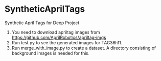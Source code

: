 # SyntheticAprilTags
Synthetic April Tags for Deep Project

1) You need to download apriltag images from https://github.com/AprilRobotics/apriltag-imgs
2) Run test.py to see the generated images for TAG36h11.
3) Run merge\_with\_image.py to create a dataset. A directory consisting of background images is needed for this.
